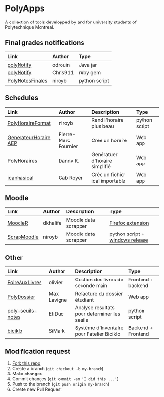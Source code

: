 PolyApps
=========

A collection of tools developped by and for university students of Polytechnique Montreal.


Final grades notifications
-----------
 Link          | Author         | Type 
:------------- | :------------- | :------
[polyNotify](https://github.com/odrouin/polynotify) | odrouin | Java jar
[polyNotify](https://github.com/Chris911/PolyNotify) | Chris911 | ruby gem
[PolyNotesFinales](https://github.com/niroyb/PolyNotesFinales) | niroyb | python script

Schedules
---------
 Link          | Author         | Description | Type 
:------------- | :------------- | :---------- | :--------
[PolyHoraireFormat](https://github.com/niroyb/PolyHoraireFormat) | niroyb | Rend l'horaire plus beau | python script
[GenerateurHoraire AEP](http://www.horaires.aep.polymtl.ca/) | Pierre-Marc Fournier | Cree un horaire | Web app
[PolyHoraires](http://www.polyhoraires.com/) | Danny K. | Genératuer d'horaire simplifié | Web app
[icanhasical](http://icanhasical.appspot.com/) | Gab Royer | Crée un fichier ical importable | Web app


Moodle
--------
 Link          | Author         | Description | Type 
:------------- | :------------- | :---------- | :--------
[MoodleR](https://github.com/dkhalife/MoodleR) | dkhalife | Moodle data scrapper | [Firefox extension](https://addons.mozilla.org/en-US/firefox/addon/moodler/)
[ScrapMoodle](https://github.com/niroyb/ScrapMoodle) | niroyb | Moodle data scrapper | python script + [windows release](https://github.com/niroyb/ScrapMoodle/releases)


Other
-----
 Link          | Author         | Description | Type 
:------------- | :------------- | :---------- | :--------
[FoireAuxLivres](https://github.com/olivierIllogika/foire) | olivier | Gestion des livres de seconde main | Frontend + backend
[PolyDossier](https://github.com/malavv/PolyDossier) | Max Lavigne | Refacture du dossier étudiant | Web app
[poly-seuils-notes](https://github.com/EtiDuc/poly-seuils-notes) | EtiDuc | Analyse resultats pour determiner les seuils | python script
[biciklo](https://github.com/simark/biciklo) | SiMark | Système d'inventaire pour l'atelier Biciklo | Backend + Frontend


Modification request
--------------
1. [Fork this repo](https://help.github.com/articles/fork-a-repo) 
2. Create a branch (`git checkout -b my-branch`)
3. Make changes
3. Commit changes (`git commit -am 'I did this ...'`)
4. Push to the branch (`git push origin my-branch`)
5. Create new Pull Request
